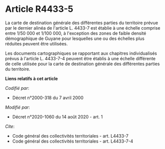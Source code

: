# Article R4433-5

La carte de destination générale des différentes parties du territoire prévue par le dernier alinéa de l'article L. 4433-7
est établie à une échelle comprise entre 1/50 000 et 1/100 000, à l'exception des zones de faible densité démographique de
Guyane pour lesquelles une ou des échelles plus réduites peuvent être utilisées. 

Les documents cartographiques se rapportant aux chapitres individualisés prévus à l'article L. 4433-7-4 peuvent être établis
à une échelle différente de celle utilisée pour la carte de destination générale des différentes parties du territoire.

**Liens relatifs à cet article**

_Codifié par_:

  - Décret n°2000-318 du 7 avril 2000

_Modifié par_:

  - Décret n°2020-1060 du 14 août 2020 - art. 1

_Cite_:

  - Code général des collectivités territoriales - art. L4433-7
  - Code général des collectivités territoriales - art. L4433-7-4
